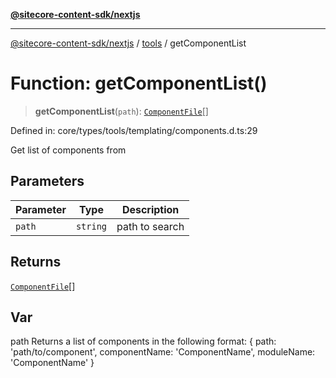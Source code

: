 [**@sitecore-content-sdk/nextjs**](../../README.md)

***

[@sitecore-content-sdk/nextjs](../../README.md) / [tools](../README.md) / getComponentList

# Function: getComponentList()

> **getComponentList**(`path`): [`ComponentFile`](../interfaces/ComponentFile.md)[]

Defined in: core/types/tools/templating/components.d.ts:29

Get list of components from

## Parameters

| Parameter | Type | Description |
| ------ | ------ | ------ |
| `path` | `string` | path to search |

## Returns

[`ComponentFile`](../interfaces/ComponentFile.md)[]

## Var

path
Returns a list of components in the following format:
{
 path: 'path/to/component',
 componentName: 'ComponentName',
 moduleName: 'ComponentName'
}
